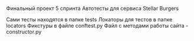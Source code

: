 Финальный проект 5 спринта
Автотесты для сервиса Stellar Burgers

Сами тесты находятся в папке tests
Локаторы для тестов в папке locators
Фикстуры в файле conftest.py
Файл с методами работы сайта - constructor.py